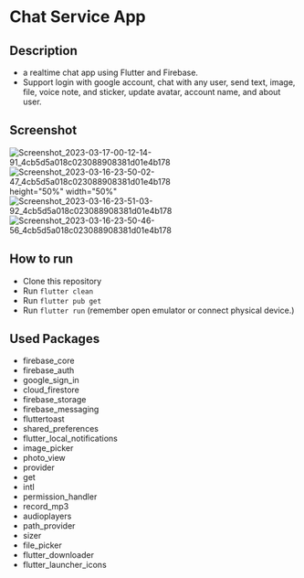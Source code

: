 # Chat Service App

## Description
* a realtime chat app using Flutter and Firebase.
* Support login with google account, chat with any user, send text, image, file, voice note, and sticker, update avatar, account name, and about user.

## Screenshot
![Screenshot_2023-03-17-00-12-14-91_4cb5d5a018c023088908381d01e4b178](https://user-images.githubusercontent.com/51675853/225771032-09965e22-5a64-4f5a-8750-c02c5275adce.jpg)
![Screenshot_2023-03-16-23-50-02-47_4cb5d5a018c023088908381d01e4b178](https://user-images.githubusercontent.com/51675853/225771066-69c74094-7f49-4ca3-8765-bf224482b5d8.jpg) height="50%" width="50%"
![Screenshot_2023-03-16-23-51-03-92_4cb5d5a018c023088908381d01e4b178](https://user-images.githubusercontent.com/51675853/225771100-4e7b04de-55d7-446b-a226-89b47d757c6e.jpg)
![Screenshot_2023-03-16-23-50-46-56_4cb5d5a018c023088908381d01e4b178](https://user-images.githubusercontent.com/51675853/225771121-2d683f25-133c-4837-9625-d52f38687e8c.jpg)


## How to run
* Clone this repository
* Run `flutter clean`
* Run `flutter pub get`
* Run `flutter run` (remember open emulator or connect physical device.)

## Used Packages
* firebase_core
* firebase_auth
* google_sign_in
* cloud_firestore
* firebase_storage
* firebase_messaging
* fluttertoast
* shared_preferences
* flutter_local_notifications
* image_picker
* photo_view
* provider
* get
* intl
* permission_handler
* record_mp3
* audioplayers
* path_provider
* sizer
* file_picker
* flutter_downloader
* flutter_launcher_icons
